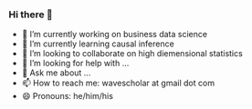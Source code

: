 ### Hi there 👋

<!--
**brucebcampbell/brucebcampbell** is a ✨ _special_ ✨ repository because its `README.md` (this file) appears on your GitHub profile.

Here are some ideas to get you started:

- 🔭 I’m currently working on ...
- 🌱 I’m currently learning ...
- 👯 I’m looking to collaborate on ...
- 🤔 I’m looking for help with ...
- 💬 Ask me about ...
- 📫 How to reach me: ...
- 😄 Pronouns: ...
- ⚡ Fun fact: ...
-->

- 🔭 I’m currently working on business data science 
- 🌱 I’m currently learning causal inference
- 👯 I’m looking to collaborate on high diemensional statistics
- 🤔 I’m looking for help with ...
- 💬 Ask me about ...
- 📫 How to reach me: wavescholar at gmail dot com
- 😄 Pronouns: he/him/his
